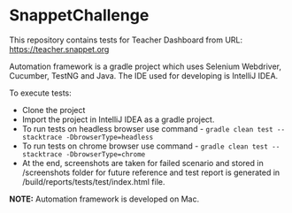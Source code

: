 # SnappetChallenge

This repository contains tests for Teacher Dashboard from URL: https://teacher.snappet.org

Automation framework is a gradle project which uses Selenium Webdriver, Cucumber, TestNG and Java. The IDE used for developing is IntelliJ IDEA.

To execute tests:
- Clone the project
- Import the project in IntelliJ IDEA as a gradle project.
- To run tests on headless browser use command - ```gradle clean test --stacktrace -DbrowserType=headless```
- To run tests on chrome browser use command - ```gradle clean test --stacktrace -DbrowserType=chrome```
- At the end, screenshots are taken for failed scenario and stored in /screenshots folder for future reference and test report is generated in /build/reports/tests/test/index.html file.

**NOTE:** Automation framework is developed on Mac.
